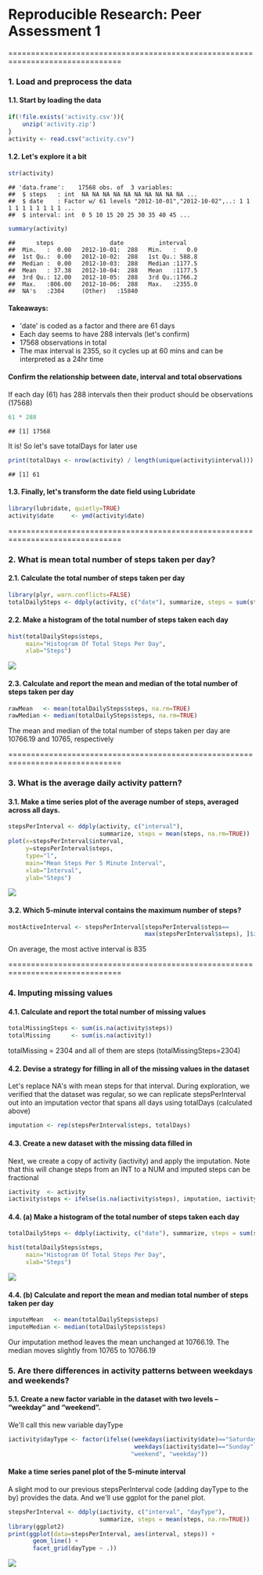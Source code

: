 # Reproducible Research: Peer Assessment 1
===============================================================================

### 1. Load and preprocess the data
#### 1.1.  Start by loading the data 


```r
if(!file.exists('activity.csv')){
    unzip('activity.zip')
}
activity <- read.csv("activity.csv")
```

#### 1.2. Let's explore it a bit

```r
str(activity)
```

```
## 'data.frame':	17568 obs. of  3 variables:
##  $ steps   : int  NA NA NA NA NA NA NA NA NA NA ...
##  $ date    : Factor w/ 61 levels "2012-10-01","2012-10-02",..: 1 1 1 1 1 1 1 1 1 1 ...
##  $ interval: int  0 5 10 15 20 25 30 35 40 45 ...
```

```r
summary(activity)
```

```
##      steps                date          interval     
##  Min.   :  0.00   2012-10-01:  288   Min.   :   0.0  
##  1st Qu.:  0.00   2012-10-02:  288   1st Qu.: 588.8  
##  Median :  0.00   2012-10-03:  288   Median :1177.5  
##  Mean   : 37.38   2012-10-04:  288   Mean   :1177.5  
##  3rd Qu.: 12.00   2012-10-05:  288   3rd Qu.:1766.2  
##  Max.   :806.00   2012-10-06:  288   Max.   :2355.0  
##  NA's   :2304     (Other)   :15840
```
#### Takeaways:
* 'date' is coded as a factor and there are 61 days
* Each day seems to have 288 intervals (let's confirm)
* 17568 observations in total
* The max interval is 2355, so it cycles up at 60 mins and can be interpreted as a 24hr time

#### Confirm the relationship between date, interval and total observations
If each day (61) has 288 intervals then their product should be observations (17568)

```r
61 * 288
```

```
## [1] 17568
```
It is! So let's save totalDays for later use  

```r
print(totalDays <- nrow(activity) / length(unique(activity$interval)))
```

```
## [1] 61
```

#### 1.3. Finally, let's transform the date field using Lubridate

```r
library(lubridate, quietly=TRUE)
activity$date     <- ymd(activity$date)
```


===============================================================================  

### 2. What is mean total number of steps taken per day?
#### 2.1. Calculate the total number of steps taken per day 

```r
library(plyr, warn.conflicts=FALSE)
totalDailySteps <- ddply(activity, c("date"), summarize, steps = sum(steps))
```

#### 2.2. Make a histogram of the total number of steps taken each day

```r
hist(totalDailySteps$steps, 
     main="Histogram Of Total Steps Per Day", 
     xlab="Steps")
```

![](PA1_template_files/figure-html/unnamed-chunk-7-1.png) 

#### 2.3. Calculate and report the mean and median of the total number of steps taken per day

```r
rawMean   <- mean(totalDailySteps$steps, na.rm=TRUE)
rawMedian <- median(totalDailySteps$steps, na.rm=TRUE)
```
The mean and median of the total number of steps taken per day are 10766.19 and 10765, respectively

===============================================================================  

### 3. What is the average daily activity pattern?
#### 3.1. Make a time series plot of the average number of steps, averaged across all days.


```r
stepsPerInterval <- ddply(activity, c("interval"), 
                          summarize, steps = mean(steps, na.rm=TRUE))
plot(x=stepsPerInterval$interval, 
     y=stepsPerInterval$steps, 
     type="l", 
     main="Mean Steps Per 5 Minute Interval",
     xlab="Interval",
     ylab="Steps")
```

![](PA1_template_files/figure-html/unnamed-chunk-9-1.png) 

#### 3.2. Which 5-minute interval contains the maximum number of steps?

```r
mostActiveInterval <- stepsPerInterval[stepsPerInterval$steps==
                                       max(stepsPerInterval$steps), ]$interval
```
On average, the most active interval is 835

===============================================================================  

### 4. Imputing missing values
#### 4.1. Calculate and report the total number of missing values

```r
totalMissingSteps <- sum(is.na(activity$steps))
totalMissing      <- sum(is.na(activity))
```
totalMissing = 2304 and all of them are steps (totalMissingSteps=2304)

#### 4.2. Devise a strategy for filling in all of the missing values in the dataset
Let's replace NA's with mean steps for that interval.
During exploration, we verified that the dataset was regular, so we can replicate 
stepsPerInterval out into an imputation vector that spans all days using totalDays (calculated above)

```r
imputation <- rep(stepsPerInterval$steps, totalDays)
```
#### 4.3. Create a new dataset with the missing data filled in
Next, we create a copy of activity (iactivity) and apply the imputation.
Note that this will change steps from an INT to a NUM and imputed steps can be fractional

```r
iactivity  <- activity
iactivity$steps <- ifelse(is.na(iactivity$steps), imputation, iactivity$steps)
```

#### 4.4. (a) Make a histogram of the total number of steps taken each day

```r
totalDailySteps <- ddply(iactivity, c("date"), summarize, steps = sum(steps))

hist(totalDailySteps$steps, 
     main="Histogram Of Total Steps Per Day", 
     xlab="Steps")
```

![](PA1_template_files/figure-html/unnamed-chunk-14-1.png) 

#### 4.4. (b) Calculate and report the mean and median total number of steps taken per day

```r
imputeMean   <- mean(totalDailySteps$steps)
imputeMedian <- median(totalDailySteps$steps)
```
Our imputation method leaves the mean unchanged at 10766.19. The median moves slightly from 10765 to 10766.19

### 5. Are there differences in activity patterns between weekdays and weekends?
#### 5.1. Create a new factor variable in the dataset with two levels – “weekday” and “weekend”.
We'll call this new variable dayType

```r
iactivity$dayType <- factor(ifelse((weekdays(iactivity$date)=="Saturday" |
                                    weekdays(iactivity$date)=="Sunday"     ), 
                                   "weekend", "weekday"))
```


####  Make a time series panel plot of the 5-minute interval
A slight mod to our previous stepsPerInterval code (adding dayType to the by) provides the data.
And we'll use ggplot for the panel plot.

```r
stepsPerInterval <- ddply(iactivity, c("interval", "dayType"), 
                          summarize, steps = mean(steps, na.rm=TRUE))
library(ggplot2)
print(ggplot(data=stepsPerInterval, aes(interval, steps)) +
       geom_line() +
       facet_grid(dayType ~ .))  
```

![](PA1_template_files/figure-html/unnamed-chunk-17-1.png) 
